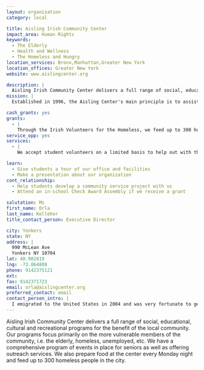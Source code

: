 ```yaml
---
layout: organization
category: local

title: Aisling Irish Community Center
impact_area: Human Rights
keywords: 
  - The Elderly
  - Health and Wellness
  - The Homeless and Hungry
location_services: Bronx,Manhattan,Greater New York
location_offices: Greater New York
website: www.aislingcenter.org

description: |
  Aisling Irish Community Center delivers a full range of social, educational, cultural and recreational programs for the benefit of the local community. Our programs focus primarily on the more vulnerable members of the community, i.e. the elderly, homeless, unemployed, etc. We have a comprehensive program of events in place for seniors as well as offering outreach services. We also prepare food at the center every Monday night and feed up to 300 homeless people in the city.
mission: |
  Established in 1996, the Aisling Center's main principle is to assist Irish immigrants in their transition to life in the USA. We do this by offering a number of services including legal, social, psychological and educational. The Aisling Center is one of the largest Irish immigrant resource centers in the tri-state area and the main provider of services for the elderly Irish and Irish-American community in Yonkers and Woodlawn. Please visit our services page to see all that we have to offer.

cash_grants: yes
grants: 
  - |
    Through the Irish Volunteers for the Homeless, we feed up to 300 homeless people every week at a cost of just $1 per person. The annual cost of this program exceeds $15,000 annually. This program is also beneficial to the elderly living in the community as they volunteer to prepare the food each week, so it gives them a sense of purpose and makes them feel very useful and wanted. At the same time, we are providing nourishing food for hundreds of hungry and homeless people.
service_opp: yes
services: 
  - |
    We accept student volunteers on a limited basis to help out with the Irish Volunteers for the Homeless program.

learn: 
  - Give students a tour of our office and facilities
  - Make a presentation about our organization
cont_relationship: 
  - Help students develop a community service project with us
  - Attend an in-school Check Award Assembly if we receive a grant

salutation: Ms
first_name: Orla
last_name: Kelleher
title_contact_person: Executive Director

city: Yonkers
state: NY
address: |
  990 McLean Ave  
  Yonkers NY 10704
lat: 40.902819
lng: -73.864808
phone: 9142375121
ext: 
fax: 9142371723
email: orla@aislingcenter.org
preferred_contact: email
contact_person_intro: |
  I emigrated to the United States in 2004 and was very fortunate to get a job with the Aisling Irish Community Center. Our main objective is to help (vulnerable) people through our programs and services which promote physical and mental wellbeing.
---
```

Aisling Irish Community Center delivers a full range of social, educational, cultural and recreational programs for the benefit of the local community. Our programs focus primarily on the more vulnerable members of the community, i.e. the elderly, homeless, unemployed, etc. We have a comprehensive program of events in place for seniors as well as offering outreach services. We also prepare food at the center every Monday night and feed up to 300 homeless people in the city.